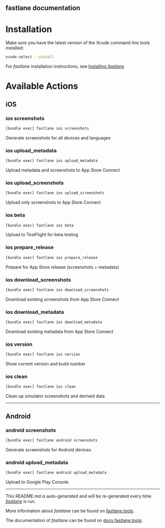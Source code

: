 fastlane documentation
----

# Installation

Make sure you have the latest version of the Xcode command line tools installed:

```sh
xcode-select --install
```

For _fastlane_ installation instructions, see [Installing _fastlane_](https://docs.fastlane.tools/#installing-fastlane)

# Available Actions

## iOS

### ios screenshots

```sh
[bundle exec] fastlane ios screenshots
```

Generate screenshots for all devices and languages

### ios upload_metadata

```sh
[bundle exec] fastlane ios upload_metadata
```

Upload metadata and screenshots to App Store Connect

### ios upload_screenshots

```sh
[bundle exec] fastlane ios upload_screenshots
```

Upload only screenshots to App Store Connect

### ios beta

```sh
[bundle exec] fastlane ios beta
```

Upload to TestFlight for beta testing

### ios prepare_release

```sh
[bundle exec] fastlane ios prepare_release
```

Prepare for App Store release (screenshots + metadata)

### ios download_screenshots

```sh
[bundle exec] fastlane ios download_screenshots
```

Download existing screenshots from App Store Connect

### ios download_metadata

```sh
[bundle exec] fastlane ios download_metadata
```

Download existing metadata from App Store Connect

### ios version

```sh
[bundle exec] fastlane ios version
```

Show current version and build number

### ios clean

```sh
[bundle exec] fastlane ios clean
```

Clean up simulator screenshots and derived data

----


## Android

### android screenshots

```sh
[bundle exec] fastlane android screenshots
```

Generate screenshots for Android devices

### android upload_metadata

```sh
[bundle exec] fastlane android upload_metadata
```

Upload to Google Play Console

----

This README.md is auto-generated and will be re-generated every time [_fastlane_](https://fastlane.tools) is run.

More information about _fastlane_ can be found on [fastlane.tools](https://fastlane.tools).

The documentation of _fastlane_ can be found on [docs.fastlane.tools](https://docs.fastlane.tools).
